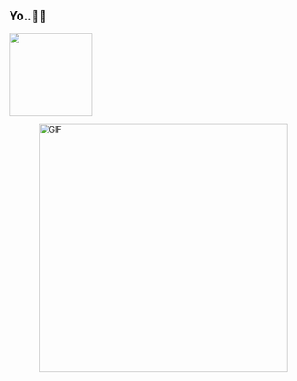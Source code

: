 <h2>
  <span>Yo..🤘🏼<span> 

</h2>
    <p algin="left">
           <img src="https://skillicons.dev/icons?i=git,kubernetes,docker,c,vim" width="150"/>
    </p>
<img align="right" alt="GIF" src="https://media.tenor.com/wyi8Ow2YP6UAAAAd/maja-aaya.gif" width=450 />
